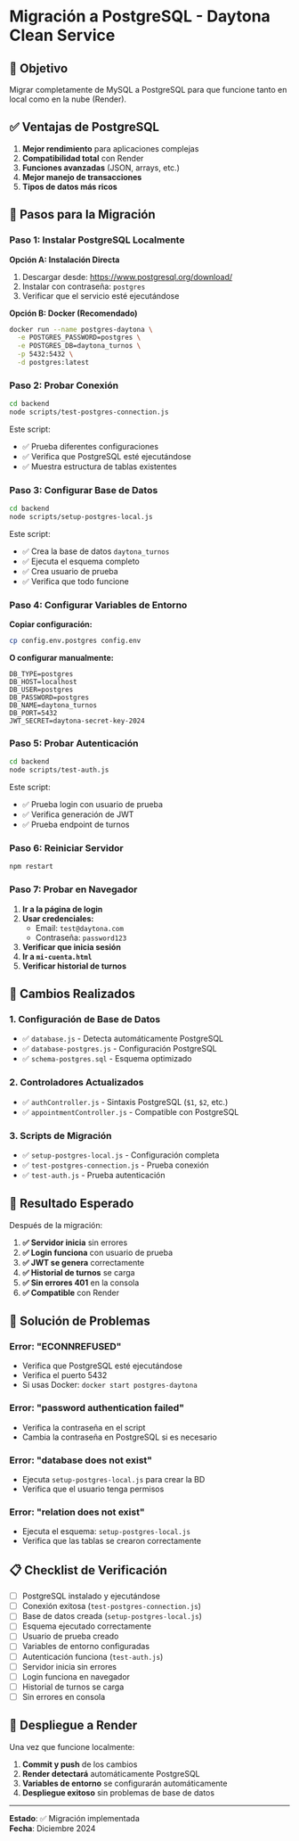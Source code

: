 # Migración a PostgreSQL - Daytona Clean Service

## 🎯 Objetivo

Migrar completamente de MySQL a PostgreSQL para que funcione tanto en local como en la nube (Render).

## ✅ Ventajas de PostgreSQL

1. **Mejor rendimiento** para aplicaciones complejas
2. **Compatibilidad total** con Render
3. **Funciones avanzadas** (JSON, arrays, etc.)
4. **Mejor manejo de transacciones**
5. **Tipos de datos más ricos**

## 🔧 Pasos para la Migración

### Paso 1: Instalar PostgreSQL Localmente

**Opción A: Instalación Directa**
1. Descargar desde: https://www.postgresql.org/download/
2. Instalar con contraseña: `postgres`
3. Verificar que el servicio esté ejecutándose

**Opción B: Docker (Recomendado)**
```bash
docker run --name postgres-daytona \
  -e POSTGRES_PASSWORD=postgres \
  -e POSTGRES_DB=daytona_turnos \
  -p 5432:5432 \
  -d postgres:latest
```

### Paso 2: Probar Conexión

```bash
cd backend
node scripts/test-postgres-connection.js
```

Este script:
- ✅ Prueba diferentes configuraciones
- ✅ Verifica que PostgreSQL esté ejecutándose
- ✅ Muestra estructura de tablas existentes

### Paso 3: Configurar Base de Datos

```bash
cd backend
node scripts/setup-postgres-local.js
```

Este script:
- ✅ Crea la base de datos `daytona_turnos`
- ✅ Ejecuta el esquema completo
- ✅ Crea usuario de prueba
- ✅ Verifica que todo funcione

### Paso 4: Configurar Variables de Entorno

**Copiar configuración:**
```bash
cp config.env.postgres config.env
```

**O configurar manualmente:**
```env
DB_TYPE=postgres
DB_HOST=localhost
DB_USER=postgres
DB_PASSWORD=postgres
DB_NAME=daytona_turnos
DB_PORT=5432
JWT_SECRET=daytona-secret-key-2024
```

### Paso 5: Probar Autenticación

```bash
cd backend
node scripts/test-auth.js
```

Este script:
- ✅ Prueba login con usuario de prueba
- ✅ Verifica generación de JWT
- ✅ Prueba endpoint de turnos

### Paso 6: Reiniciar Servidor

```bash
npm restart
```

### Paso 7: Probar en Navegador

1. **Ir a la página de login**
2. **Usar credenciales:**
   - Email: `test@daytona.com`
   - Contraseña: `password123`
3. **Verificar que inicia sesión**
4. **Ir a `mi-cuenta.html`**
5. **Verificar historial de turnos**

## 🔄 Cambios Realizados

### 1. **Configuración de Base de Datos**
- ✅ `database.js` - Detecta automáticamente PostgreSQL
- ✅ `database-postgres.js` - Configuración PostgreSQL
- ✅ `schema-postgres.sql` - Esquema optimizado

### 2. **Controladores Actualizados**
- ✅ `authController.js` - Sintaxis PostgreSQL (`$1`, `$2`, etc.)
- ✅ `appointmentController.js` - Compatible con PostgreSQL

### 3. **Scripts de Migración**
- ✅ `setup-postgres-local.js` - Configuración completa
- ✅ `test-postgres-connection.js` - Prueba conexión
- ✅ `test-auth.js` - Prueba autenticación

## 🎯 Resultado Esperado

Después de la migración:

1. **✅ Servidor inicia** sin errores
2. **✅ Login funciona** con usuario de prueba
3. **✅ JWT se genera** correctamente
4. **✅ Historial de turnos** se carga
5. **✅ Sin errores 401** en la consola
6. **✅ Compatible** con Render

## 🐛 Solución de Problemas

### Error: "ECONNREFUSED"
- Verifica que PostgreSQL esté ejecutándose
- Verifica el puerto 5432
- Si usas Docker: `docker start postgres-daytona`

### Error: "password authentication failed"
- Verifica la contraseña en el script
- Cambia la contraseña en PostgreSQL si es necesario

### Error: "database does not exist"
- Ejecuta `setup-postgres-local.js` para crear la BD
- Verifica que el usuario tenga permisos

### Error: "relation does not exist"
- Ejecuta el esquema: `setup-postgres-local.js`
- Verifica que las tablas se crearon correctamente

## 📋 Checklist de Verificación

- [ ] PostgreSQL instalado y ejecutándose
- [ ] Conexión exitosa (`test-postgres-connection.js`)
- [ ] Base de datos creada (`setup-postgres-local.js`)
- [ ] Esquema ejecutado correctamente
- [ ] Usuario de prueba creado
- [ ] Variables de entorno configuradas
- [ ] Autenticación funciona (`test-auth.js`)
- [ ] Servidor inicia sin errores
- [ ] Login funciona en navegador
- [ ] Historial de turnos se carga
- [ ] Sin errores en consola

## 🚀 Despliegue a Render

Una vez que funcione localmente:

1. **Commit y push** de los cambios
2. **Render detectará** automáticamente PostgreSQL
3. **Variables de entorno** se configurarán automáticamente
4. **Despliegue exitoso** sin problemas de base de datos

---

**Estado**: ✅ Migración implementada  
**Fecha**: Diciembre 2024 
